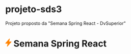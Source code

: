 # projeto-sds3
 Projeto proposto da "Semana Spring React - DvSuperior" 
# ![DevSuperior logo](https://raw.githubusercontent.com/devsuperior/bds-assets/main/ds/devsuperior-logo-small.png) Semana Spring React


